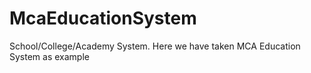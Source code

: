 # McaEducationSystem
School/College/Academy System. Here we have taken MCA Education System as example 
